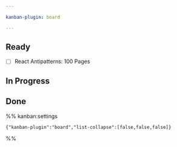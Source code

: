 ```yaml
---

kanban-plugin: board

---
```


## Ready

- [ ] React Antipatterns: 100 Pages


## In Progress



## Done





%% kanban:settings
```
{"kanban-plugin":"board","list-collapse":[false,false,false]}
```
%%